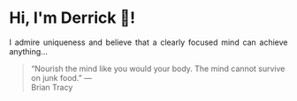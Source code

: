 # Hi, I'm Derrick 👋!
<p align="justify">I admire uniqueness and believe that a clearly focused mind can achieve anything...</p> 
<!-- #quote-start -->
<blockquote>&ldquo;Nourish the mind like you would your body. The mind cannot survive on junk food.&rdquo; &mdash; <footer>Brian Tracy</footer></blockquote>
<!-- #quote-end -->
